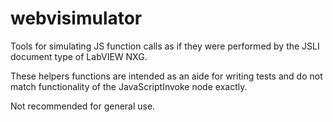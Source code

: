 # webvisimulator
Tools for simulating JS function calls as if they were performed by the JSLI document type of LabVIEW NXG.

These helpers functions are intended as an aide for writing tests and do not match functionality of the JavaScriptInvoke node exactly.

Not recommended for general use.
